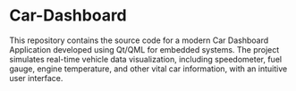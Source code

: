 # Car-Dashboard
This repository contains the source code for a modern Car Dashboard Application developed using Qt/QML for embedded systems. The project simulates real-time vehicle data visualization, including speedometer, fuel gauge, engine temperature, and other vital car information, with an intuitive user interface.
